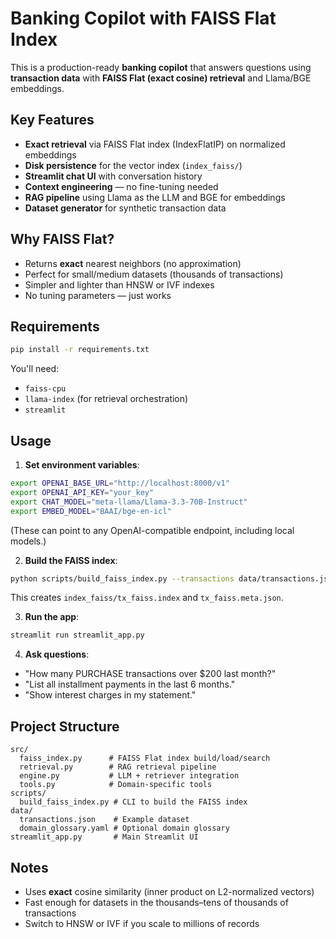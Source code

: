 # Banking Copilot with FAISS Flat Index

This is a production-ready **banking copilot** that answers questions using **transaction data** with
**FAISS Flat (exact cosine) retrieval** and Llama/BGE embeddings.

## Key Features
- **Exact retrieval** via FAISS Flat index (IndexFlatIP) on normalized embeddings
- **Disk persistence** for the vector index (`index_faiss/`)
- **Streamlit chat UI** with conversation history
- **Context engineering** — no fine-tuning needed
- **RAG pipeline** using Llama as the LLM and BGE for embeddings
- **Dataset generator** for synthetic transaction data

## Why FAISS Flat?
- Returns **exact** nearest neighbors (no approximation)
- Perfect for small/medium datasets (thousands of transactions)
- Simpler and lighter than HNSW or IVF indexes
- No tuning parameters — just works

## Requirements
```bash
pip install -r requirements.txt
```
You'll need:
- `faiss-cpu`
- `llama-index` (for retrieval orchestration)
- `streamlit`

## Usage
1. **Set environment variables**:
```bash
export OPENAI_BASE_URL="http://localhost:8000/v1"
export OPENAI_API_KEY="your_key"
export CHAT_MODEL="meta-llama/Llama-3.3-70B-Instruct"
export EMBED_MODEL="BAAI/bge-en-icl"
```
(These can point to any OpenAI-compatible endpoint, including local models.)

2. **Build the FAISS index**:
```bash
python scripts/build_faiss_index.py --transactions data/transactions.json
```
This creates `index_faiss/tx_faiss.index` and `tx_faiss.meta.json`.

3. **Run the app**:
```bash
streamlit run streamlit_app.py
```

4. **Ask questions**:
- "How many PURCHASE transactions over $200 last month?"
- "List all installment payments in the last 6 months."
- "Show interest charges in my statement."

## Project Structure
```
src/
  faiss_index.py      # FAISS Flat index build/load/search
  retrieval.py        # RAG retrieval pipeline
  engine.py           # LLM + retriever integration
  tools.py            # Domain-specific tools
scripts/
  build_faiss_index.py # CLI to build the FAISS index
data/
  transactions.json    # Example dataset
  domain_glossary.yaml # Optional domain glossary
streamlit_app.py       # Main Streamlit UI
```

## Notes
- Uses **exact** cosine similarity (inner product on L2-normalized vectors)
- Fast enough for datasets in the thousands–tens of thousands of transactions
- Switch to HNSW or IVF if you scale to millions of records
